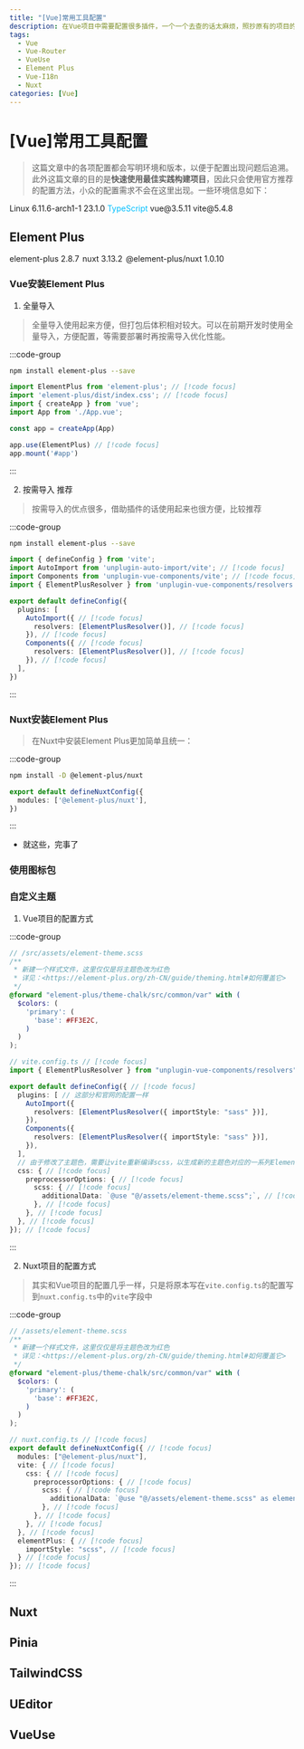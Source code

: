 ```yaml
---
title: "[Vue]常用工具配置"
description: 在Vue项目中需要配置很多插件，一个一个去查的话太麻烦，照抄原有的项目的话方法又容易过时（毕竟前端发展很快）。因此这里记录一下常用工具的配置。
tags:
  - Vue
  - Vue-Router
  - VueUse
  - Element Plus
  - Vue-I18n
  - Nuxt
categories: [Vue]
---
```


# [Vue]常用工具配置

> 这篇文章中的各项配置都会写明环境和版本，以便于配置出现问题后追溯。此外这篇文章的目的是**快速使用最佳实践构建项目**，因此只会使用官方推荐的配置方法，小众的配置需求不会在这里出现。一些环境信息如下：

<el-descriptions title="配置信息" size="large">
  <el-descriptions-item label="系统">
    <el-text type="primary"><el-icon class="fa-brands fa-linux" />Linux 6.11.6-arch1-1</el-text>
  </el-descriptions-item>
  <el-descriptions-item label="NodeJS">
    <el-text type="success"><el-icon class="fa-brands fa-node-js" />23.1.0</el-text>
  </el-descriptions-item>
  <el-descriptions-item label="编程语言">
    <el-text style="color: #00bfff">TypeScript</el-text>
  </el-descriptions-item>
  <el-descriptions-item label="Vue">
    <el-text type="success"><el-icon class="fa-brands fa-vuejs" />vue@3.5.11</el-text>
  </el-descriptions-item>
  <el-descriptions-item label="Vite">
    <el-text type="warning">vite@5.4.8</el-text>
  </el-descriptions-item>
</el-descriptions>

<style lang="scss" module>
  @import url("https://cdnjs.cloudflare.com/ajax/libs/font-awesome/6.6.0/css/all.min.css");
</style>

## Element Plus

<div style="display: flex; gap: 6px;">
  <el-tag effect="dark">element-plus 2.8.7</el-tag>
  <el-tag effect="dark">nuxt 3.13.2</el-tag>
  <el-tag effect="dark">@element-plus/nuxt 1.0.10</el-tag>
</div>

### Vue安装Element Plus

1. 全量导入

> 全量导入使用起来方便，但打包后体积相对较大。可以在前期开发时使用全量导入，方便配置，等需要部署时再按需导入优化性能。

:::code-group

```bash [1. 终端执行]
npm install element-plus --save
```

```ts [2. main.ts]
import ElementPlus from 'element-plus'; // [!code focus]
import 'element-plus/dist/index.css'; // [!code focus]
import { createApp } from 'vue';
import App from './App.vue';

const app = createApp(App)

app.use(ElementPlus) // [!code focus]
app.mount('#app')
```

:::

2. 按需导入 <el-tag effect="dark">推荐</el-tag>

> 按需导入的优点很多，借助插件的话使用起来也很方便，比较推荐

:::code-group

```bash [1. 安装依赖]
npm install element-plus --save
```

```ts [2. vite.config.ts]
import { defineConfig } from 'vite';
import AutoImport from 'unplugin-auto-import/vite'; // [!code focus]
import Components from 'unplugin-vue-components/vite'; // [!code focus]
import { ElementPlusResolver } from 'unplugin-vue-components/resolvers'; // [!code focus]

export default defineConfig({
  plugins: [
    AutoImport({ // [!code focus]
      resolvers: [ElementPlusResolver()], // [!code focus]
    }), // [!code focus]
    Components({ // [!code focus]
      resolvers: [ElementPlusResolver()], // [!code focus]
    }), // [!code focus]
  ],
})
```

:::

### Nuxt安装Element Plus

> 在Nuxt中安装Element Plus更加简单且统一：

:::code-group

```bash [1. 安装依赖]
npm install -D @element-plus/nuxt
```

```ts [2. nuxt.config.ts]
export default defineNuxtConfig({
  modules: ['@element-plus/nuxt'],
})
```

:::

- 就这些，完事了

### 使用图标包

### 自定义主题

1. Vue项目的配置方式

:::code-group

```scss [1. 新建一个样式文件]
// /src/assets/element-theme.scss
/**
 * 新建一个样式文件，这里仅仅是将主题色改为红色
 * 详见：<https://element-plus.org/zh-CN/guide/theming.html#如何覆盖它>
 */
@forward "element-plus/theme-chalk/src/common/var" with (
  $colors: (
    'primary': (
      'base': #FF3E2C,
    )
  )
);
```

```ts [2. vite.config.ts]
// vite.config.ts // [!code focus]
import { ElementPlusResolver } from "unplugin-vue-components/resolvers";

export default defineConfig({ // [!code focus]
  plugins: [ // 这部分和官网的配置一样
    AutoImport({
      resolvers: [ElementPlusResolver({ importStyle: "sass" })],
    }),
    Components({
      resolvers: [ElementPlusResolver({ importStyle: "sass" })],
    }),
  ],
  // 由于修改了主题色，需要让vite重新编译scss，以生成新的主题色对应的一系列Element Plus内置变量 // [!code focus]
  css: { // [!code focus]
    preprocessorOptions: { // [!code focus]
      scss: { // [!code focus]
        additionalData: `@use "@/assets/element-theme.scss";`, // [!code focus]
      }, // [!code focus]
    }, // [!code focus]
  }, // [!code focus]
}); // [!code focus]
```

:::

2. Nuxt项目的配置方式

> 其实和Vue项目的配置几乎一样，只是将原本写在`vite.config.ts`的配置写到`nuxt.config.ts`中的`vite`字段中

:::code-group

```scss [1. 新建一个样式文件]
// /assets/element-theme.scss
/**
 * 新建一个样式文件，这里仅仅是将主题色改为红色
 * 详见：<https://element-plus.org/zh-CN/guide/theming.html#如何覆盖它>
 */
@forward "element-plus/theme-chalk/src/common/var" with (
  $colors: (
    'primary': (
      'base': #FF3E2C,
    )
  )
);
```

```ts [2. nuxt.config.ts]
// nuxt.config.ts // [!code focus]
export default defineNuxtConfig({ // [!code focus]
  modules: ["@element-plus/nuxt"],
  vite: { // [!code focus]
    css: { // [!code focus]
      preprocessorOptions: { // [!code focus]
        scss: { // [!code focus]
          additionalData: `@use "@/assets/element-theme.scss" as element;`, // [!code focus]
        }, // [!code focus]
      }, // [!code focus]
    }, // [!code focus]
  }, // [!code focus]
  elementPlus: { // [!code focus]
    importStyle: "scss", // [!code focus]
  } // [!code focus]
}); // [!code focus]
```

:::

## Nuxt

## Pinia

## TailwindCSS

## UEditor

## VueUse
